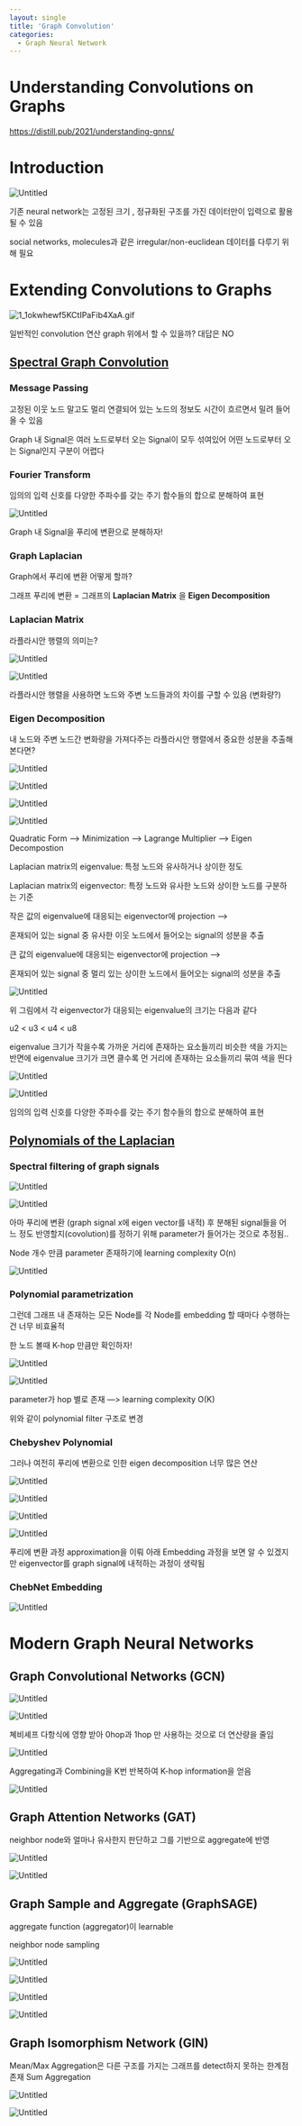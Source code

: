 ```yaml
---
layout: single
title: 'Graph Convolution'
categories:
  - Graph Neural Network
---
```


# Understanding Convolutions on Graphs

https://distill.pub/2021/understanding-gnns/

# Introduction

![Untitled](../../assets/images/2024-02-01/Untitled.png)

기존 neural network는 고정된 크기 , 정규화된 구조를 가진 데이터만이 입력으로 활용 될 수 있음 

social networks, molecules과 같은 irregular/non-euclidean 데이터를 다루기 위해 필요

# **Extending Convolutions to Graphs**

![1_1okwhewf5KCtIPaFib4XaA.gif](../../assets/images/2024-02-01/convolution.gif)

일반적인 convolution 연산 graph 위에서 할 수 있을까? 대답은 NO

## [**Spectral Graph Convolution**](https://ralasun.github.io/deep%20learning/2021/02/15/gcn/)

### **Message Passing**

고정된 이웃 노드 말고도 멀리 연결되어 있는 노드의 정보도 시간이 흐르면서 밀려 들어올 수 있음

Graph 내 Signal은 여러 노드로부터 오는 Signal이 모두 섞여있어 어떤 노드로부터 오는 Signal인지 구분이 어렵다

### **Fourier Transform**

임의의 입력 신호를 다양한 주파수를 갖는 주기 함수들의 합으로 분해하여 표현

![Untitled](../../assets/images/2024-02-01/Untitled2.png)

Graph 내 Signal을 푸리에 변환으로 분해하자!

### Graph Laplacian

Graph에서 푸리에 변환 어떻게 할까?

그래프 푸리에 변환 = 그래프의 **Laplacian Matrix** 을 **Eigen Decomposition**

### **Laplacian Matrix**

라플라시안 행렬의 의미는?

![Untitled](../../assets/images/2024-02-01/Untitled3.png)

![Untitled](../../assets/images/2024-02-01/Untitled4.png)

라플라시안 행렬을 사용하면 노드와 주변 노드들과의 차이를 구할 수 있음 (변화량?)

### **Eigen Decomposition**

내 노드와 주변 노드간 변화량을 가져다주는 라플라시안 행렬에서 중요한 성분을 추출해본다면?

![Untitled](../../assets/images/2024-02-01/Untitled1.png)

![Untitled](../../assets/images/2024-02-01/Untitled5.png)

![Untitled](../../assets/images/2024-02-01/Untitled6.png)

![Untitled](../../assets/images/2024-02-01/Untitled7.png)

Quadratic Form —> Minimization —> Lagrange Multiplier —> Eigen Decompostion

Laplacian matrix의 eigenvalue: 특정 노드와 유사하거나 상이한 정도

Laplacian matrix의 eigenvector: 특정 노드와 유사한 노드와 상이한 노드를 구분하는 기준

작은 값의 eigenvalue에 대응되는 eigenvector에 projection —> 

혼재되어 있는 signal 중 유사한 이웃 노드에서 들어오는 signal의 성분을 추출

큰 값의 eigenvalue에 대응되는 eigenvector에 projection —> 

혼재되어 있는 signal 중 멀리 있는 상이한 노드에서 들어오는 signal의 성분을 추출

![Untitled](../../assets/images/2024-02-01/Untitled8.png)

위 그림에서 각 eigenvector가 대응되는 eigenvalue의 크기는 다음과 같다

u2 < u3 < u4 < u8

eigenvalue 크기가 작을수록 가까운 거리에 존재하는 요소들끼리 비슷한 색을 가지는 반면에 eigenvalue 크기가 크면 클수록 먼 거리에 존재하는 요소들끼리 묶여 색을 띈다

![Untitled](../../assets/images/2024-02-01/Untitled9.png)

![Untitled](../../assets/images/2024-02-01/Untitled10.png)

임의의 입력 신호를 다양한 주파수를 갖는 주기 함수들의 합으로 분해하여 표현

## [Polynomials of the Laplacian](https://proceedings.neurips.cc/paper/2016/file/04df4d434d481c5bb723be1b6df1ee65-Paper.pdf)

### Spectral filtering of graph signals

![Untitled](../../assets/images/2024-02-01/Untitled11.png)

![Untitled](../../assets/images/2024-02-01/Untitled12.png)

아마 푸리에 변환 (graph signal x에 eigen vector를 내적) 후 분해된 signal들을 어느 정도 반영할지(covolution)를 정하기 위해 parameter가 들어가는 것으로 추정됨.. 

Node 개수 만큼 parameter 존재하기에 learning complexity O(n)

![Untitled](../../assets/images/2024-02-01/Untitled13.png)

### Polynomial parametrization

그런데 그래프 내 존재하는 모든 Node를 각 Node를 embedding 할 때마다 수행하는 건 너무 비효율적

한 노드 볼때 K-hop 만큼만 확인하자!

![Untitled](../../assets/images/2024-02-01/Untitled14.png)

![Untitled](../../assets/images/2024-02-01/Untitled15.png)

parameter가 hop 별로 존재 —> learning complexity O(K)

위와 같이 polynomial filter 구조로 변경

### Chebyshev Polynomial

그러나 여전히 푸리에 변환으로 인한 eigen decomposition 너무 많은 연산

![Untitled](../../assets/images/2024-02-01/Untitled16.png)

![Untitled](../../assets/images/2024-02-01/Untitled17.png)

![Untitled](../../assets/images/2024-02-01/Untitled18.png)

![Untitled](../../assets/images/2024-02-01/Untitled19.png)

푸리에 변환 과정 approximation을 이뤄 아래 Embedding 과정을 보면 알 수 있겠지만 eigenvector를 graph signal에 내적하는 과정이 생략됨

### ChebNet Embedding

![Untitled](../../assets/images/2024-02-01/Untitled20.png)

# **Modern Graph Neural Networks**

## Graph Convolutional Networks (GCN)

![Untitled](../../assets/images/2024-02-01/Untitled21.png)

![Untitled](../../assets/images/2024-02-01/Untitled22.png)

쳬비셰프 다항식에 영향 받아 0hop과 1hop 만 사용하는 것으로 더 연산량을 줄임

![Untitled](../../assets/images/2024-02-01/Untitled23.png)

Aggregating과 Combining을 K번 반복하여 K-hop information을 얻음

![Untitled](../../assets/images/2024-02-01/Untitled24.png)

## Graph Attention Networks (GAT)

neighbor node와 얼마나 유사한지 판단하고 그를 기반으로 aggregate에 반영

![Untitled](../../assets/images/2024-02-01/Untitled25.png)

![Untitled](../../assets/images/2024-02-01/Untitled26.png)

## Graph Sample and Aggregate (GraphSAGE)

aggregate function (aggregator)이 learnable

neighbor node sampling

![Untitled](../../assets/images/2024-02-01/Untitled27.png)

![Untitled](../../assets/images/2024-02-01/Untitled28.png)

![Untitled](../../assets/images/2024-02-01/Untitled29.png)

![Untitled](../../assets/images/2024-02-01/Untitled30.png)

## Graph Isomorphism Network (GIN)

Mean/Max Aggregation은 다른 구조를 가지는 그래프를 detect하지 못하는 한계점 존재 Sum Aggregation

![Untitled](../../assets/images/2024-02-01/Untitled31.png)

![Untitled](../../assets/images/2024-02-01/Untitled32.png)